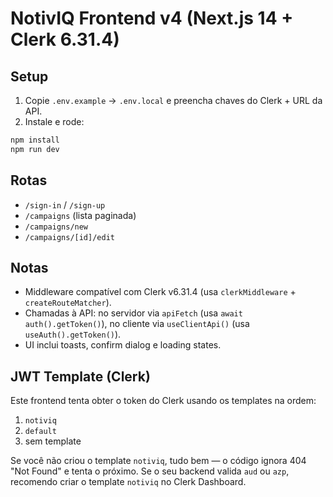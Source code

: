 
# NotivIQ Frontend v4 (Next.js 14 + Clerk 6.31.4)

## Setup
1) Copie `.env.example` -> `.env.local` e preencha chaves do Clerk + URL da API.
2) Instale e rode:
```bash
npm install
npm run dev
```

## Rotas
- `/sign-in` / `/sign-up`
- `/campaigns` (lista paginada)
- `/campaigns/new`
- `/campaigns/[id]/edit`

## Notas
- Middleware compatível com Clerk v6.31.4 (usa `clerkMiddleware` + `createRouteMatcher`).
- Chamadas à API: no servidor via `apiFetch` (usa `await auth().getToken()`), no cliente via `useClientApi()` (usa `useAuth().getToken()`).
- UI inclui toasts, confirm dialog e loading states.

## JWT Template (Clerk)
Este frontend tenta obter o token do Clerk usando os templates na ordem:
1) `notiviq`
2) `default`
3) sem template

Se você não criou o template `notiviq`, tudo bem — o código ignora 404 "Not Found" e tenta o próximo.
Se o seu backend valida `aud` ou `azp`, recomendo criar o template `notiviq` no Clerk Dashboard.
